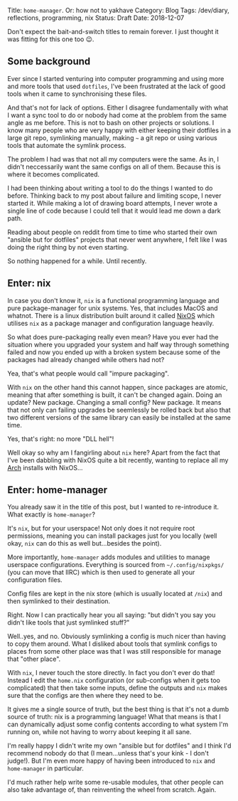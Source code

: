 Title: `home-manager`. Or: how not to yakhave
Category: Blog
Tags: /dev/diary, reflections, programming, nix
Status: Draft
Date: 2018-12-07

Don't expect the bait-and-switch titles to remain forever.
I just thought it was fitting for this one too 😉.

## Some background

Ever since I started venturing into computer programming and
using more and more tools that used `dotfiles`, I've been
frustrated at the lack of good tools when it came to synchronising
these files.

And that's not for lack of options.
Either I disagree fundamentally with what I want a sync tool to do
or nobody had come at the problem from the same angle as me before.
This is not to bash on other projects or solutions.
I know many people who are very happy with
either keeping their dotfiles in a large git repo, symlinking manually,
making `~` a git repo or using various tools that automate the symlink
process.

The problem I had was that not all my computers were the same.
As in, I didn't neccessarily want the same configs on all of them.
Because this is where it becomes complicated.

I had been thinking about writing a tool to do the things I wanted to do before.
Thinking back to my post about failure and limiting scope, I never started it.
While making a lot of drawing board attempts, I never wrote a single line of code
because I could tell that it would lead me down a dark path.

Reading about people on reddit from time to time who started their own
"ansible but for dotfiles" projects that never went anywhere,
I felt like I was doing the right thing by not even starting.

So nothing happened for a while. Until recently.

## Enter: nix

In case you don't know it, `nix` is a functional programming language
and pure package-manager for unix systems.
Yes, that includes MacOS and whatnot.
There is a linux distribution built around it called [NixOS] which utilises
`nix` as a package manager and configuration language heavily.

[NixOS]: https://nixos.org/nixos

So what does pure-packaging really even mean?
Have you ever had the situation where you upgraded your system
and half way through something failed and now you ended up with a broken system
because some of the packages had already changed while others had not?

Yea, that's what people would call "impure packaging".

With `nix` on the other hand this cannot happen,
since packages are atomic, meaning that after something is built,
it can't be changed again. Doing an update? New package.
Changing a small config? New package.
It means that not only can failing upgrades be seemlessly be rolled back
but also that two different versions of the same library
can easily be installed at the same time.

Yes, that's right: no more "DLL hell"!

Well okay so why am I fangirling about `nix` here?
Apart from the fact that I've been dabbling with NixOS quite a bit recently,
wanting to replace all my [Arch] installs with NixOS...

[Arch]: https://archlinux.org

## Enter: home-manager

You already saw it in the title of this post, but I wanted to re-introduce it.
What exactly is `home-manager`? 

It's `nix`, but for your userspace!
Not only does it not require root permissions,
meaning you can install packages just for you locally
(well okay, `nix` can do this as well but...besides the point).

More importantly, `home-manager` adds modules and utilities to manage userspace configurations.
Everything is sourced from `~/.config/nixpkgs/` (you can move that IIRC)
which is then used to generate all your configuration files.

Config files are kept in the nix store (which is usually located at `/nix`)
and then symlinked to their destination.

Right. Now I can practically hear you all saying:
"but didn't you say you didn't like tools that just symlinked stuff?"

Well..yes, and no. Obviously symlinking a config is much nicer than having to copy them around.
What I disliked about tools that symlink configs to places from some other place
was that I was still responsible for manage that "other place".

With `nix`, I never touch the store directly. In fact you don't ever do that!
Instead I edit the `home.nix` configuration (or sub-configs when it gets too complicated)
that then take some inputs, define the outputs and `nix` makes sure that the configs
are then where they need to be.

It gives me a single source of truth, but the best thing is
that it's not a dumb source of truth: nix is a programming language!
What that means is that I can dynamically adjust some config contents
according to what system I'm running on, while not having to worry about
keeping it all sane.

I'm really happy I didn't write my own "ansible but for dotfiles"
and I think I'd recommend nobody do that
(I mean...unless that's your kink - I don't judge!).
But I'm even more happy of having been introduced to `nix`
and `home-manager` in particular.

I'd much rather help write some re-usable modules,
that other people can also take advantage of,
than reinventing the wheel from scratch. Again.
